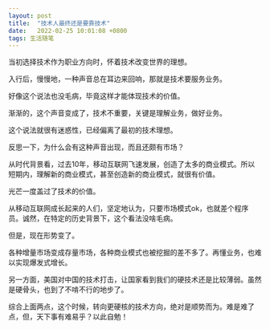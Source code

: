 ```yaml
---
layout: post
title:  "技术人最终还是要靠技术"
date:   2022-02-25 10:01:08 +0800
tags: 生活随笔
---
```


当初选择技术作为职业方向时，怀着技术改变世界的理想。

入行后，慢慢地，一种声音总在耳边来回响，那就是技术要服务业务。

好像这个说法也没毛病，毕竟这样才能体现技术的价值。

渐渐的，这个声音变成了，技术不重要，关键是理解业务，做好业务。

这个说法就很有迷惑性，已经偏离了最初的技术理想。

反思一下，为什么会有这种声音出现，而且还颇有市场？

从时代背景看，过去10年，移动互联网飞速发展，创造了太多的商业模式。所以短期内，理解新的商业模式，甚至创造新的商业模式，就很有价值。

光芒一度盖过了技术的价值。

从移动互联网成长起来的人们，坚定地认为，只要市场模式ok，也就差个程序员。诚然，在特定的历史背景下，这个看法没啥毛病。

但是，现在形势变了。

各种增量市场变成存量市场，各种商业模式也被挖掘的差不多了。再懂业务，也难以实现爆发式增长。

另一方面，美国对中国的技术打击，让国家看到我们的硬技术还是比较薄弱。虽然是硬骨头，也到了不啃不行的地步了。

综合上面两点，这个时候，转向更硬核的技术方向，绝对是顺势而为。难是难了点，但，天下事有难易乎？以此自勉！

